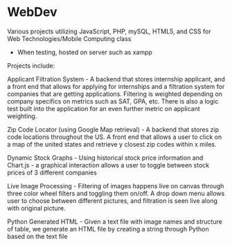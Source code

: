 # WebDev

Various projects utilizing JavaScript, PHP, mySQL, HTML5, and CSS for Web Technologies/Mobile Computing class 

- When testing, hosted on server such as xampp

Projects include:

Applicant Filtration System -
A backend that stores internship applicant, and a front end that allows for applying for internships
and a filtration system for companies that are getting applications. Filtering is weighted depending
on company specifics on metrics such as SAT, GPA, etc. There is also a logic test built into the
application for an even further metric on applicant weighting.

Zip Code Locator (using Google Map retrieval) -
A backend that stores zip code locations throughout the US. A front end that allows a user to click on 
a map of the united states and retrieve y closest zip codes within x miles.

Dynamic Stock Graphs - 
Using historical stock price information and Chart.js - a graphical interaction allows a user to toggle between 
stock prices of 3 different companies

Live Image Processing - 
Filtering of images happens live on canvas through three color wheel filters and toggling them on/off. A drop down
menu allows user to choose between different pictures, and filtration is seen live along with original picture.

Python Generated HTML -
Given a text file with image names and structure of table, we generate an HTML file by creating a string 
through Python based on the text file
